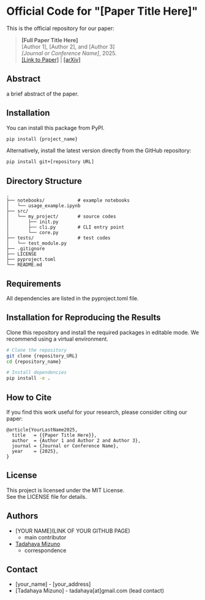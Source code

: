 # Official Code for "[Paper Title Here]"
This is the official repository for our paper:

> **[Full Paper Title Here]**<br>
> [Author 1], [Author 2], and [Author 3]<br>
> *[Journal or Conference Name]*, 2025.<br>
> [[Link to Paper]](https://example.com) | [[arXiv]](https://arxiv.org/abs/xxxx.xxxxx)

## Abstract
a brief abstract of the paper.  

## Installation
You can install this package from PyPI.  

```bash
pip install {project_name}
```

Alternatively, install the latest version directly from the GitHub repository:

```bash
pip install git+[repository URL]
```

## Directory Structure
```
.
├── notebooks/            # example notebooks
│   └── usage_example.ipynb
├── src/
│   └── my_project/       # source codes
│       ├── init.py
│       ├── cli.py        # CLI entry point
│       └── core.py
├── tests/                # test codes
│   └── test_module.py
├── .gitignore
├── LICENSE               
├── pyproject.toml        
└── README.md             
```

## Requirements
All dependencies are listed in the pyproject.toml file.  


## Installation for Reproducing the Results
Clone this repository and install the required packages in editable mode. We recommend using a virtual environment.  

```bash
# Clone the repository
git clone {repository_URL}
cd {repository_name}

# Install dependencies
pip install -e .

```

## How to Cite
If you find this work useful for your research, please consider citing our paper:  

```
@article{YourLastName2025,
  title   = {{Paper Title Here}},
  author  = {Author 1 and Author 2 and Author 3},
  journal = {Journal or Conference Name},
  year    = {2025},
}
```
    
## License
This project is licensed under the MIT License.  
See the LICENSE file for details.  

## Authors
- [YOUR NAME](LINK OF YOUR GITHUB PAGE)  
    - main contributor  
- [Tadahaya Mizuno](https://github.com/tadahayamiz)  
    - correspondence  

## Contact
- [your_name] - [your_address]
- [Tadahaya Mizuno] - tadahaya[at]gmail.com (lead contact)